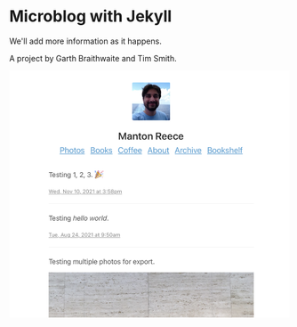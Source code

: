 # Microblog with Jekyll

We'll add more information as it happens.

A project by Garth Braithwaite and Tim Smith.

![Screenshot](primrose_screenshot.png)
